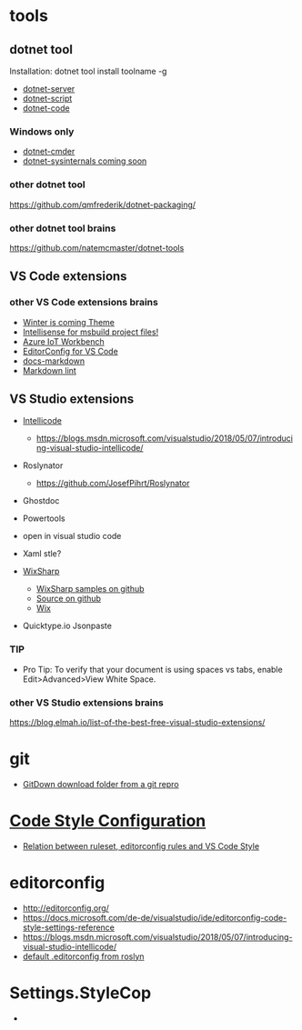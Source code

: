 # tools

## dotnet tool

Installation: dotnet tool install toolname -g

* [dotnet-server](https://github.com/natemcmaster/dotnet-serve)
* [dotnet-script](https://github.com/filipw/dotnet-script)
* [dotnet-code](https://github.com/EifelMono/dotnet-code)

### Windows only
* [dotnet-cmder](https://github.com/EifelMono/dotnet-cmder)
* [dotnet-sysinternals coming soon]()

### other dotnet tool

https://github.com/qmfrederik/dotnet-packaging/

### other dotnet tool brains

https://github.com/natemcmaster/dotnet-tools


## VS Code extensions

### other VS Code extensions brains

* [Winter is coming Theme](https://marketplace.visualstudio.com/items?itemName=johnpapa.winteriscoming&wt.mc_id=code-twitter-jopapa)
* [Intellisense for msbuild project files!](https://marketplace.visualstudio.com/items?itemName=tintoy.msbuild-project-tools)
* [Azure IoT Workbench](https://marketplace.visualstudio.com/items?itemName=vsciot-vscode.vscode-iot-workbench&wt.mc_id=AID627586_QSG_SCL_253805)
* [EditorConfig for VS Code](https://marketplace.visualstudio.com/items?itemName=EditorConfig.EditorConfig)
* [docs-markdown](https://marketplace.visualstudio.com/items?itemName=docsmsft.docs-markdown)
* [Markdown lint](https://marketplace.visualstudio.com/items?itemName=DavidAnson.vscode-markdownlint)

## VS Studio extensions

* [Intellicode](https://marketplace.visualstudio.com/items?itemName=VisualStudioExptTeam.VSIntelliCode)
  * https://blogs.msdn.microsoft.com/visualstudio/2018/05/07/introducing-visual-studio-intellicode/
   
* Roslynator
  * https://github.com/JosefPihrt/Roslynator
* Ghostdoc
* Powertools
* open in visual studio code
* Xaml stle?
* [WixSharp](https://marketplace.visualstudio.com/items?itemName=OlegShilo.WixSharpProjectTemplates)
  * [WixSharp samples on github ](https://github.com/oleg-shilo/wixsharp/tree/c766ea466fe7cfa62eb7df97b8e1f5d44609ed9c/Source/src/WixSharp.Samples)
  * [Source on github](https://github.com/oleg-shilo/wixsharp)
  * [Wix](http://wixtoolset.org/releases/)

* Quicktype.io Jsonpaste

### TIP
* Pro Tip: To verify that your document is using spaces vs tabs, enable Edit>Advanced>View White Space.


### other VS Studio extensions brains

https://blog.elmah.io/list-of-the-best-free-visual-studio-extensions/


# git
* [GitDown download folder from a git repro](https://minhaskamal.github.io/DownGit/#/home)


# [Code Style Configuration](https://blogs.msdn.microsoft.com/dotnet/2016/12/15/code-style-configuration-in-the-vs2017-rc-update/)
* [Relation between ruleset, editorconfig rules and VS Code Style](https://github.com/dotnet/roslyn/issues/19618)

# editorconfig
* http://editorconfig.org/
* https://docs.microsoft.com/de-de/visualstudio/ide/editorconfig-code-style-settings-reference
* https://blogs.msdn.microsoft.com/visualstudio/2018/05/07/introducing-visual-studio-intellicode/
* [default .editorconfig from roslyn](https://github.com/dotnet/roslyn/blob/master/.editorconfig)

# Settings.StyleCop
* 



